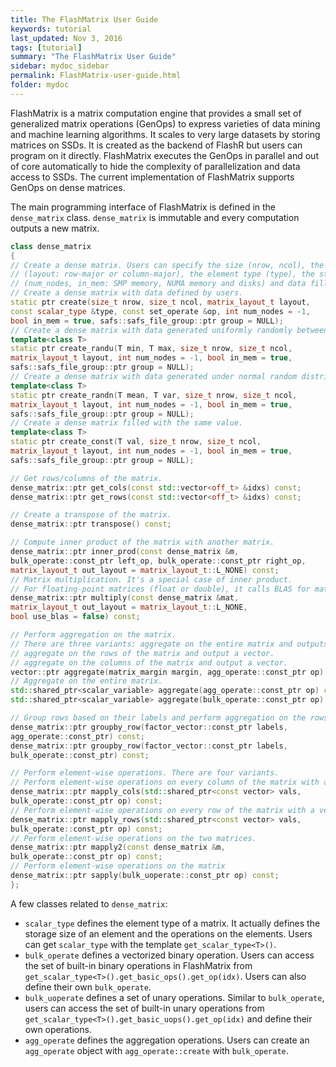 ```yaml
---
title: The FlashMatrix User Guide
keywords: tutorial
last_updated: Nov 3, 2016
tags: [tutorial]
summary: "The FlashMatrix User Guide"
sidebar: mydoc_sidebar
permalink: FlashMatrix-user-guide.html
folder: mydoc
---
```


FlashMatrix is a matrix computation engine that provides a small set of generalized matrix operations (GenOps) to express varieties of data mining and machine learning algorithms. It scales to very large datasets by storing matrices on SSDs. It is created as the backend of FlashR but users can program on it directly. FlashMatrix executes the GenOps in parallel and out of core automatically to hide the complexity of parallelization and data access to SSDs. The current implementation of FlashMatrix supports GenOps on dense matrices.

The main programming interface of FlashMatrix is defined in the `dense_matrix` class. `dense_matrix` is immutable and every computation outputs a new matrix.

```cpp
class dense_matrix
{
// Create a dense matrix. Users can specify the size (nrow, ncol), the data layout
// (layout: row-major or column-major), the element type (type), the storage
// (num_nodes, in_mem: SMP memory, NUMA memory and disks) and data filled in the matrix.
// Create a dense matrix with data defined by users.
static ptr create(size_t nrow, size_t ncol, matrix_layout_t layout,
const scalar_type &type, const set_operate &op, int num_nodes = -1,
bool in_mem = true, safs::safs_file_group::ptr group = NULL);
// Create a dense matrix with data generated uniformly randomly between min and max.
template<class T>
static ptr create_randu(T min, T max, size_t nrow, size_t ncol,
matrix_layout_t layout, int num_nodes = -1, bool in_mem = true,
safs::safs_file_group::ptr group = NULL);
// Create a dense matrix with data generated under normal random distribution.
template<class T>
static ptr create_randn(T mean, T var, size_t nrow, size_t ncol,
matrix_layout_t layout, int num_nodes = -1, bool in_mem = true,
safs::safs_file_group::ptr group = NULL);
// Create a dense matrix filled with the same value.
template<class T>
static ptr create_const(T val, size_t nrow, size_t ncol,
matrix_layout_t layout, int num_nodes = -1, bool in_mem = true,
safs::safs_file_group::ptr group = NULL);

// Get rows/columns of the matrix.
dense_matrix::ptr get_cols(const std::vector<off_t> &idxs) const;
dense_matrix::ptr get_rows(const std::vector<off_t> &idxs) const;

// Create a transpose of the matrix.
dense_matrix::ptr transpose() const;

// Compute inner product of the matrix with another matrix.
dense_matrix::ptr inner_prod(const dense_matrix &m,
bulk_operate::const_ptr left_op, bulk_operate::const_ptr right_op,
matrix_layout_t out_layout = matrix_layout_t::L_NONE) const;
// Matrix multiplication. It's a special case of inner product.
// For floating-point matrices (float or double), it calls BLAS for matrix multiplication.
dense_matrix::ptr multiply(const dense_matrix &mat,
matrix_layout_t out_layout = matrix_layout_t::L_NONE,
bool use_blas = false) const;

// Perform aggregation on the matrix.
// There are three variants: aggregate on the entire matrix and outputs a scalar.
// aggregate on the rows of the matrix and output a vector.
// aggregate on the columns of the matrix and output a vector.
vector::ptr aggregate(matrix_margin margin, agg_operate::const_ptr op) const;
// Aggregate on the entire matrix.
std::shared_ptr<scalar_variable> aggregate(agg_operate::const_ptr op) const;
std::shared_ptr<scalar_variable> aggregate(bulk_operate::const_ptr op) const;

// Group rows based on their labels and perform aggregation on the rows in each group.
dense_matrix::ptr groupby_row(factor_vector::const_ptr labels,
agg_operate::const_ptr) const;
dense_matrix::ptr groupby_row(factor_vector::const_ptr labels,
bulk_operate::const_ptr) const;

// Perform element-wise operations. There are four variants.
// Perform element-wise operations on every column of the matrix with a vector.
dense_matrix::ptr mapply_cols(std::shared_ptr<const vector> vals,
bulk_operate::const_ptr op) const;
// Perform element-wise operations on every row of the matrix with a vector.
dense_matrix::ptr mapply_rows(std::shared_ptr<const vector> vals,
bulk_operate::const_ptr op) const;
// Perform element-wise operations on the two matrices.
dense_matrix::ptr mapply2(const dense_matrix &m,
bulk_operate::const_ptr op) const;
// Perform element-wise operations on the matrix
dense_matrix::ptr sapply(bulk_uoperate::const_ptr op) const;
};
```

A few classes related to `dense_matrix`:

* `scalar_type` defines the element type of a matrix. It actually defines the storage size of an element and the operations on the elements. Users can get `scalar_type` with the template `get_scalar_type<T>()`.
* `bulk_operate` defines a vectorized binary operation. Users can access the set of built-in binary operations in FlashMatrix from `get_scalar_type<T>().get_basic_ops().get_op(idx)`. Users can also define their own `bulk_operate`.
* `bulk_uoperate` defines a set of unary operations. Similar to `bulk_operate`, users can access the set of built-in unary operations from `get_scalar_type<T>().get_basic_uops().get_op(idx)` and define their own operations.
* `agg_operate` defines the aggregation operations. Users can create an `agg_operate` object with `agg_operate::create` with `bulk_operate`.

